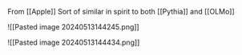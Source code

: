 From [[Apple]]
Sort of similar in spirit to both [[Pythia]] and [[OLMo]]


![[Pasted image 20240513144245.png]]

![[Pasted image 20240513144434.png]]
